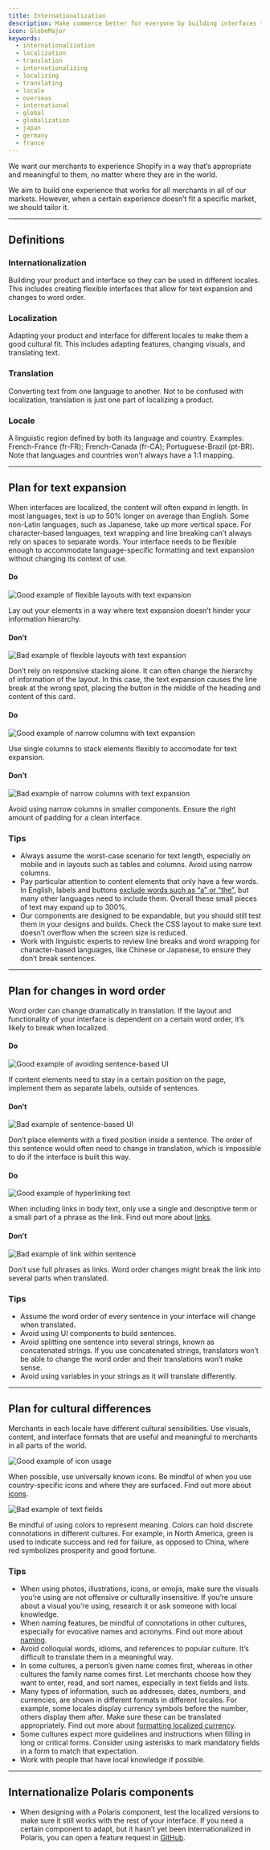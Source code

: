 ```yaml
---
title: Internationalization
description: Make commerce better for everyone by building interfaces that work everywhere. These guidelines will help you design, write, and build products that can be used in every part of the world.
icon: GlobeMajor
keywords:
  - internationalization
  - localization
  - translation
  - internationalizing
  - localizing
  - translating
  - locale
  - overseas
  - international
  - global
  - globalization
  - japan
  - germany
  - france
---
```


We want our merchants to experience Shopify in a way that’s appropriate and meaningful to them, no matter where they are in the world.

We aim to build one experience that works for all merchants in all of our markets. However, when a certain experience doesn’t fit a specific market, we should tailor it.

---

## Definitions

### Internationalization

Building your product and interface so they can be used in different locales. This includes creating flexible interfaces that allow for text expansion and changes to word order.

### Localization

Adapting your product and interface for different locales to make them a good cultural fit. This includes adapting features, changing visuals, and translating text.

### Translation

Converting text from one language to another. Not to be confused with localization, translation is just one part of localizing a product.

### Locale

A linguistic region defined by both its language and country. Examples:
French-France (fr-FR); French-Canada (fr-CA); Portuguese-Brazil (pt-BR). Note that languages and countries won’t always have a 1:1 mapping.

---

## Plan for text expansion

When interfaces are localized, the content will often expand in length. In most languages, text is up to 50% longer on average than English. Some non-Latin languages, such as Japanese, take up more vertical space. For character-based languages, text wrapping and line breaking can’t always rely on spaces to separate words. Your interface needs to be flexible enough to accommodate language-specific formatting and text expansion without changing its context of use.

<!-- dodont -->

#### Do

![Good example of flexible layouts with text expansion](/images/foundations/internationalization/info-hierarchy-do@2x.png)

Lay out your elements in a way where text expansion doesn’t hinder your information hierarchy.

#### Don’t

![Bad example of flexible layouts with text expansion](/images/foundations/internationalization/info-hierarchy-dont@2x.png)

Don’t rely on responsive stacking alone. It can often change the hierarchy of information of the layout. In this case, the text expansion causes the line break at the wrong spot, placing the button in the middle of the heading and content of this card.

<!-- end -->

<!-- dodont -->

#### Do

![Good example of narrow columns with text expansion](/images/foundations/internationalization/narrow-columns-do@2x.png)

Use single columns to stack elements flexibly to accomodate for text expansion.

#### Don’t

![Bad example of narrow columns with text expansion](/images/foundations/internationalization/narrow-columns-dont@2x.png)

Avoid using narrow columns in smaller components. Ensure the right amount of padding for a clean interface.

<!-- end -->

### Tips

- Always assume the worst-case scenario for text length, especially on mobile and in layouts such as tables and columns. Avoid using narrow columns.
- Pay particular attention to content elements that only have a few words. In English, labels and buttons [exclude words such as “a” or “the”](/content/actionable-language#buttons), but many other languages need to include them. Overall these small pieces of text may expand up to 300%.
- Our components are designed to be expandable, but you should still test them in your designs and builds. Check the CSS layout to make sure text doesn’t overflow when the screen size is reduced.
- Work with linguistic experts to review line breaks and word wrapping for character-based languages, like Chinese or Japanese, to ensure they don’t break sentences.

---

## Plan for changes in word order

Word order can change dramatically in translation. If the layout and functionality of your interface is dependent on a certain word order, it’s likely to break when localized.

<!-- dodont -->

#### Do

![Good example of avoiding sentence-based UI](/images/foundations/internationalization/sentence-based-ui-do@2x.png)

If content elements need to stay in a certain position on the page, implement them as separate labels, outside of sentences.

#### Don’t

![Bad example of sentence-based UI](/images/foundations/internationalization/sentence-based-ui-dont@2x.png)

Don’t place elements with a fixed position inside a sentence. The order of this sentence would often need to change in translation, which is impossible to do if the interface is built this way.

<!-- end -->

<!-- dodont -->

#### Do

![Good example of hyperlinking text](/images/foundations/internationalization/hyperlink-text-do@2x.png)

When including links in body text, only use a single and descriptive term or a small part of a phrase as the link. Find out more about [links](/content/actionable-language#links).

#### Don’t

![Bad example of link within sentence](/images/foundations/internationalization/hyperlink-text-dont@2x.png)

Don’t use full phrases as links. Word order changes might break the link into several parts when translated.

<!-- end -->

### Tips

- Assume the word order of every sentence in your interface will change when translated.
- Avoid using UI components to build sentences.
- Avoid splitting one sentence into several strings, known as concatenated strings. If you use concatenated strings, translators won’t be able to change the word order and their translations won’t make sense.
- Avoid using variables in your strings as it will translate differently.

---

## Plan for cultural differences

Merchants in each locale have different cultural sensibilities. Use visuals, content, and interface formats that are useful and meaningful to merchants in all parts of the world.

![Good example of icon usage](/images/foundations/internationalization/icons-meaning@2x.png)

When possible, use universally known icons. Be mindful of when you use country-specific icons and where they are surfaced. Find out more about [icons](/design/icons).

![Bad example of text fields](/images/foundations/internationalization/colors-cultural-context@2x.png)

Be mindful of using colors to represent meaning. Colors can hold discrete connotations in different cultures. For example, in North America, green is used to indicate success and red for failure, as opposed to China, where red symbolizes prosperity and good fortune.

### Tips

- When using photos, illustrations, icons, or emojis, make sure the visuals you’re using are not offensive or culturally insensitive. If you’re unsure about a visual you’re using, research it or ask someone with local knowledge.
- When naming features, be mindful of connotations in other cultures, especially for evocative names and acronyms. Find out more about [naming](/content/naming).
- Avoid colloquial words, idioms, and references to popular culture. It’s difficult to translate them in a meaningful way.
- In some cultures, a person’s given name comes first, whereas in other cultures the family name comes first. Let merchants choose how they want to enter, read, and sort names, especially in text fields and lists.
- Many types of information, such as addresses, dates, numbers, and currencies, are shown in different formats in different locales. For example, some locales display currency symbols before the number, others display them after. Make sure these can be translated appropriately. Find out more about [formatting localized currency](/foundations/formatting-localized-currency#navigation).
- Some cultures expect more guidelines and instructions when filling in long or critical forms. Consider using asterisks to mark mandatory fields in a form to match that expectation.
- Work with people that have local knowledge if possible.

---

## Internationalize Polaris components

- When designing with a Polaris component, test the localized versions to make sure it still works with the rest of your interface.
  If you need a certain component to adapt, but it hasn’t yet been internationalized in Polaris, you can open a feature request in [GitHub](https://github.com/Shopify/polaris-react/issues/).
